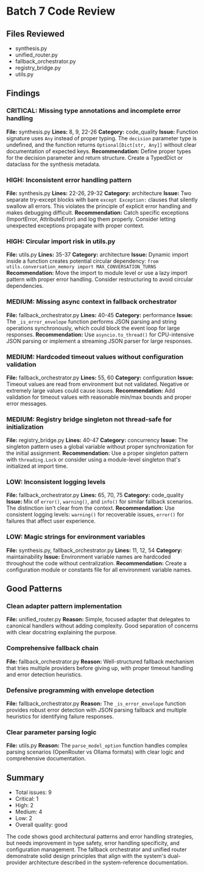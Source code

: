 # Batch 7 Code Review

## Files Reviewed
- synthesis.py
- unified_router.py
- fallback_orchestrator.py
- registry_bridge.py
- utils.py

## Findings

### CRITICAL: Missing type annotations and incomplete error handling
**File:** synthesis.py
**Lines:** 8, 9, 22-26
**Category:** code_quality
**Issue:** Function signature uses `Any` instead of proper typing. The `decision` parameter type is undefined, and the function returns `Optional[Dict[str, Any]]` without clear documentation of expected keys.
**Recommendation:** Define proper types for the decision parameter and return structure. Create a TypedDict or dataclass for the synthesis metadata.

### HIGH: Inconsistent error handling pattern
**File:** synthesis.py
**Lines:** 22-26, 29-32
**Category:** architecture
**Issue:** Two separate try-except blocks with bare `except Exception:` clauses that silently swallow all errors. This violates the principle of explicit error handling and makes debugging difficult.
**Recommendation:** Catch specific exceptions (ImportError, AttributeError) and log them properly. Consider letting unexpected exceptions propagate with proper context.

### HIGH: Circular import risk in utils.py
**File:** utils.py
**Lines:** 35-37
**Category:** architecture
**Issue:** Dynamic import inside a function creates potential circular dependency: `from utils.conversation_memory import MAX_CONVERSATION_TURNS`
**Recommendation:** Move the import to module level or use a lazy import pattern with proper error handling. Consider restructuring to avoid circular dependencies.

### MEDIUM: Missing async context in fallback orchestrator
**File:** fallback_orchestrator.py
**Lines:** 40-45
**Category:** performance
**Issue:** The `_is_error_envelope` function performs JSON parsing and string operations synchronously, which could block the event loop for large responses.
**Recommendation:** Use `asyncio.to_thread()` for CPU-intensive JSON parsing or implement a streaming JSON parser for large responses.

### MEDIUM: Hardcoded timeout values without configuration validation
**File:** fallback_orchestrator.py
**Lines:** 55, 60
**Category:** configuration
**Issue:** Timeout values are read from environment but not validated. Negative or extremely large values could cause issues.
**Recommendation:** Add validation for timeout values with reasonable min/max bounds and proper error messages.

### MEDIUM: Registry bridge singleton not thread-safe for initialization
**File:** registry_bridge.py
**Lines:** 40-47
**Category:** concurrency
**Issue:** The singleton pattern uses a global variable without proper synchronization for the initial assignment.
**Recommendation:** Use a proper singleton pattern with `threading.Lock` or consider using a module-level singleton that's initialized at import time.

### LOW: Inconsistent logging levels
**File:** fallback_orchestrator.py
**Lines:** 65, 70, 75
**Category:** code_quality
**Issue:** Mix of `error()`, `warning()`, and `info()` for similar fallback scenarios. The distinction isn't clear from the context.
**Recommendation:** Use consistent logging levels: `warning()` for recoverable issues, `error()` for failures that affect user experience.

### LOW: Magic strings for environment variables
**File:** synthesis.py, fallback_orchestrator.py
**Lines:** 11, 12, 54
**Category:** maintainability
**Issue:** Environment variable names are hardcoded throughout the code without centralization.
**Recommendation:** Create a configuration module or constants file for all environment variable names.

## Good Patterns

### Clean adapter pattern implementation
**File:** unified_router.py
**Reason:** Simple, focused adapter that delegates to canonical handlers without adding complexity. Good separation of concerns with clear docstring explaining the purpose.

### Comprehensive fallback chain
**File:** fallback_orchestrator.py
**Reason:** Well-structured fallback mechanism that tries multiple providers before giving up, with proper timeout handling and error detection heuristics.

### Defensive programming with envelope detection
**File:** fallback_orchestrator.py
**Reason:** The `_is_error_envelope` function provides robust error detection with JSON parsing fallback and multiple heuristics for identifying failure responses.

### Clear parameter parsing logic
**File:** utils.py
**Reason:** The `parse_model_option` function handles complex parsing scenarios (OpenRouter vs Ollama formats) with clear logic and comprehensive documentation.

## Summary
- Total issues: 9
- Critical: 1
- High: 2
- Medium: 4
- Low: 2
- Overall quality: good

The code shows good architectural patterns and error handling strategies, but needs improvement in type safety, error handling specificity, and configuration management. The fallback orchestrator and unified router demonstrate solid design principles that align with the system's dual-provider architecture described in the system-reference documentation.